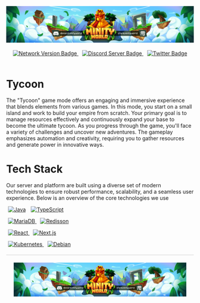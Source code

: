 <img src="./assets/MinityWorld Banner.png" alt="MinityWorld Banner" />

<div align="center">
  <br>
  <a href="https://minity.world" style="margin: 5px;">
    <img src="https://img.shields.io/badge/Network%20Version-BETA%20(Internal)-blue?style=for-the-badge&logo=appveyor" alt="Network Version Badge" />
  </a>
  <a href="https://discord.minity.world" style="margin: 5px;">
    <img src="https://img.shields.io/badge/Discord%20Server-JOIN%20NOW-%237289da?style=for-the-badge&logo=discord" alt="Discord Server Badge" />
  </a>
  <a href="https://twitter.com/minityworld" style="margin: 5px;">
    <img src="https://img.shields.io/twitter/follow/minityworld?color=%231DA1F2&logo=twitter&style=for-the-badge" alt="Twitter Badge" />
  </a>
</div>

<div>
    <br>
    <h1>Tycoon</h1>
    <p>
        The "Tycoon" game mode offers an engaging and immersive experience that blends elements from various games. In this mode, you start on a small island and work to build your empire from scratch. Your primary goal is to manage resources effectively and continuously expand your base to become the ultimate tycoon. As you progress through the game, you'll face a variety of challenges and uncover new adventures. The gameplay emphasizes automation and creativity, requiring you to gather resources and generate power in innovative ways.
    </p>
</div>

<div>
    <h1>Tech Stack</h1>
    <p>Our server and platform are built using a diverse set of modern technologies to ensure robust performance, scalability, and a seamless user experience. Below is an overview of the core technologies we use</p>
  
<p>
    <a href="https://java.com" style="margin: 5px;"><img alt="Java" src="https://img.shields.io/badge/Java-007396?style=for-the-badge&logo=openjdk&logoColor=white"/></a>
  </a>
  <a href="https://www.typescriptlang.org/" style="margin: 5px;">
    <img alt="TypeScript" src="https://img.shields.io/badge/TypeScript-007ACC?style=for-the-badge&logo=typescript&logoColor=white"/>
  </a>
</p>

<p>
  <a href="https://mariadb.org/" style="margin: 5px;">
    <img alt="MariaDB" src="https://img.shields.io/badge/MariaDB-003545?style=for-the-badge&logo=mariadb&logoColor=white"/>
  </a>
  <a href="https://redisson.org/" style="margin: 5px;">
    <img alt="Redisson" src="https://img.shields.io/badge/Redisson-DC382D?style=for-the-badge&logo=redis&logoColor=white"/>
  </a>
</p>

<p>
  <a href="https://reactjs.org/" style="margin: 5px;">
    <img alt="React" src="https://img.shields.io/badge/React-61DAFB?style=for-the-badge&logo=react&logoColor=black"/>
  </a>
  <a href="https://nextjs.org/" style="margin: 5px;">
    <img alt="Next.js" src="https://img.shields.io/badge/Next.js-000000?style=for-the-badge&logo=nextdotjs&logoColor=white"/>
  </a>
</p>

<p>
  <a href="https://kubernetes.io/" style="margin: 5px;">
    <img alt="Kubernetes" src="https://img.shields.io/badge/Kubernetes-326CE5?style=for-the-badge&logo=kubernetes&logoColor=white"/>
  </a>
  <a href="https://www.debian.org" style="margin: 5px;">
    <img alt="Debian" src="https://img.shields.io/badge/Debian-A81D33?style=for-the-badge&logo=debian&logoColor=white"/>
  </a>
</p>

</div>

<div align="center" style="border-top: 1px solid #ccc; padding: 20px; margin-top: 20px;">
  <img src="./assets/MinityWorld Banner.png" alt="MinityWorld Banner"/>
</div>
